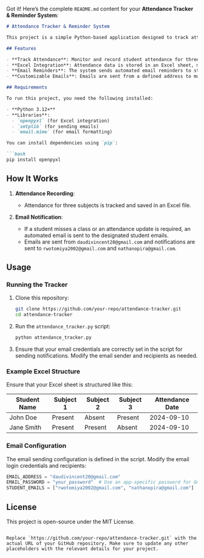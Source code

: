 Got it! Here’s the complete `README.md` content for your **Attendance Tracker & Reminder System**:

```markdown
# Attendance Tracker & Reminder System

This project is a simple Python-based application designed to track attendance for three subjects. It also sends email reminders to students when they miss a class or when attendance updates are needed. The data is stored in an Excel sheet for easy tracking and reporting.

## Features

- **Track Attendance**: Monitor and record student attendance for three subjects.
- **Excel Integration**: Attendance data is stored in an Excel sheet, making it easy to manage, modify, and access.
- **Email Reminders**: The system sends automated email reminders to students for missed classes or updates.
- **Customizable Emails**: Emails are sent from a defined address to multiple recipients.

## Requirements

To run this project, you need the following installed:

- **Python 3.12+**
- **Libraries**:
  - `openpyxl` (for Excel integration)
  - `smtplib` (for sending emails)
  - `email.mime` (for email formatting)

You can install dependencies using `pip`:

```bash
pip install openpyxl
```

## How It Works

1. **Attendance Recording**: 
   - Attendance for three subjects is tracked and saved in an Excel file.
   
2. **Email Notification**:
   - If a student misses a class or an attendance update is required, an automated email is sent to the designated student emails.
   - Emails are sent from `daudivincent20@gmail.com` and notifications are sent to `rwotomiya2002@gmail.com` and `nathanopira@gmail.com`.

## Usage

### Running the Tracker

1. Clone this repository:
   ```bash
   git clone https://github.com/your-repo/attendance-tracker.git
   cd attendance-tracker
   ```

2. Run the `attendance_tracker.py` script:
   ```bash
   python attendance_tracker.py
   ```

3. Ensure that your email credentials are correctly set in the script for sending notifications. Modify the email sender and recipients as needed.

### Example Excel Structure

Ensure that your Excel sheet is structured like this:

| Student Name | Subject 1 | Subject 2 | Subject 3 | Attendance Date |
|--------------|-----------|-----------|-----------|-----------------|
| John Doe     | Present   | Absent    | Present   | 2024-09-10      |
| Jane Smith   | Present   | Present   | Absent    | 2024-09-10      |

### Email Configuration

The email sending configuration is defined in the script. Modify the email login credentials and recipients:

```python
EMAIL_ADDRESS = "daudivincent20@gmail.com"
EMAIL_PASSWORD = "your_password"  # Use an app-specific password for Gmail
STUDENT_EMAILS = ["rwotomiya2002@gmail.com", "nathanopira@gmail.com"]
```

## License

This project is open-source under the MIT License.
```

Replace `https://github.com/your-repo/attendance-tracker.git` with the actual URL of your GitHub repository. Make sure to update any other placeholders with the relevant details for your project.
